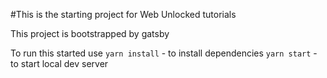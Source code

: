#This is the starting project for Web Unlocked tutorials

This project is bootstrapped by gatsby

To run this started use
`yarn install` - to install dependencies
`yarn start` - to start local dev server
